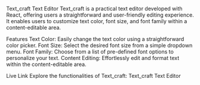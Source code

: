 Text_craft Text Editor
Text_craft is a practical text editor developed with React, offering users a straightforward and user-friendly editing experience. It enables users to customize text color, font size, and font family within a content-editable area.

Features
Text Color: Easily change the text color using a straightforward color picker.
Font Size: Select the desired font size from a simple dropdown menu.
Font Family: Choose from a list of pre-defined font options to personalize your text.
Content Editing: Effortlessly edit and format text within the content-editable area.

Live Link
Explore the functionalities of Text_craft: Text_craft Text Editor
